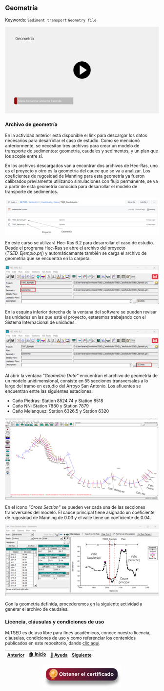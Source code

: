 ## Geometría
Keywords: `Sediment transport` `Geometry file` 

<div align="center">
    <a href="">
        <img src="./Img/3_Geometria.png" width="800px">
    </a>
</div>

### Archivo de geometría

En la actividad anterior está disponible el link para descargar los datos necesarios para desarrollar el caso de estudio. Como se mencionó anteriormente, se necesitan tres archivos para crear un modelo de transporte de sedimentos: geometría, caudales y sedimentos, y un plan que los acople entre sí.

En los archivos descargados van a encontrar dos archivos de Hec-Ras, uno es el proyecto y otro es la geometría del cauce que se va a analizar. Los coeficientes de rugosidad de Manning para esta geometría ya fueron calibrados previamente utilizando simulaciones con flujo permanente, se va a partir de esta geometría conocida para desarrollar el modelo de transporte de sedimentos.

<div align="center">
    <img src="./Img/3_1.png">
</div>

En este curso se utilizará Hec-Ras 6.2 para desarrollar el caso de estudio. Desde el programa Hec-Ras se abre el archivo del proyecto (_TSED_Ejemplo.prj_) y automáticamante también se carga el archivo de geometría que se encuentra en la carpeta.

<div align="center">
    <img src="./Img/3_2.png">
</div>

En la esquina inferior derecha de la ventana del software se pueden revisar las unidades en las que está el proyecto, estaremos trabajando con el Sistema Internacional de unidades.

<div align="center">
    <img src="./Img/3_3.png">
</div>

Al abrir la ventana _"Geometric Data"_ encuentran el archivo de geometría de un modelo unidimensional, consiste en 55 secciones transversales a lo largo del tramo en estudio del Arroyo San Antonio. Los afluentes se encuentran entre las siguientes estaciones:

* Caño Piedras: Station 8524.74 y Station 8518
* Caño NN: Station 7880 y Station 7879
* Caño Melánquez: Station 6326.5 y Station 6320 

<div align="center">
    <img src="./Img/3_4.png">
</div>

En el ícono _"Cross Section"_ se pueden ver cada una de las secciones transversales del modelo. El cauce principal tiene asignado un coeficiente de rugosidad de Manning de 0.03 y el valle tiene un coeficiente de 0.04.

<div align="center">
    <img src="./Img/3_5.png">
</div>

Con la geometría definida, procederemos en la siguiente actividad a generar el archivo de caudales.

### Licencia, cláusulas y condiciones de uso

M.TSED es de uso libre para fines académicos, conoce nuestra licencia, cláusulas, condiciones de uso y como referenciar los contenidos publicados en este repositorio, dando [clic aquí](https://github.com/mflatouche/M.TSED/wiki/License).


| [Anterior](../3_CasoEstudio) | [:house: Inicio](../../README.md) | [:beginner: Ayuda]() | [Siguiente](../3_Caudal) |
|------------------|-----------------------------------|----------------------|-------------------|

[^1]: Hydrologic Engineering Center. (s.f.). Hydrologic Engineering Center's (CEIWR-HEC) River Analysis System (HEC-RAS). Obtenido de 1D Sediment Transport User's Manual Manual: https://www.hec.usace.army.

[^2]: Gibson, S. (5 de Junio de 2019). _Intro HEC-RAS Sediment Demo (Part 1 of 3 - Quasi-Unsteady Flow)_. Obtenido de https://www.youtube.com/watch?v=d416442IC4c

[^3]:Gibson, S. (5 de Junio de 2019). _Intro HEC-RAS Sediment Demo (Part 2 of 3 - Sediment Transport Data)_. Obtenido de https://www.youtube.com/watch?v=9YiL3Men9as&t=609s

[^4]:Gibson, S. (10 de Junio de 2019). _Intro to HEC-RAS Sediment Demo (Part 3 of 3 - Simulation and Output)_. Obtenido de https://www.youtube.com/watch?v=X9xikwi0v-U&t=225s

<div align="center"><a href="hhttps://enlace-academico.escuelaing.edu.co/psc/FORMULARIO/EMPLOYEE/SA/c/EC_LOCALIZACION_RE.LC_FRM_ADMEDCO_FL.GBL?&" target="_blank"><img src="https://github.com/rcfdtools/R.TeachingResearchGuide/blob/main/CaseUse/.icons/IconCEHBotonCertificado.png" alt="R.LTWB" width="260" border="0" /></a></div>